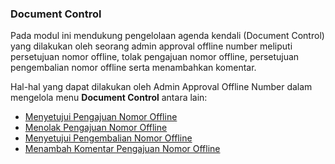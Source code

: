 ### **Document Control** 

Pada modul ini mendukung pengelolaan agenda kendali (Document Control) yang dilakukan oleh seorang admin approval offline number meliputi persetujuan nomor offline, tolak pengajuan nomor offline, persetujuan pengembalian nomor offline serta menambahkan komentar.

Hal-hal yang dapat dilakukan oleh Admin Approval Offline Number dalam mengelola menu **Document Control** antara lain: 

- [Menyetujui Pengajuan Nomor Offline](https://docs.poffice.pertamina.com/Categories/2d9c11da-9ad0-4b75-8369-74049c55dac7/admin-approver#!/Posts/2d9c11da-9ad0-4b75-8369-74049c55dac7/adminapprover-documentcontrol/79c877d9cd4d44e8b6f0722934120193)
- [Menolak Pengajuan Nomor Offline](https://docs.poffice.pertamina.com/Categories/2d9c11da-9ad0-4b75-8369-74049c55dac7/admin-approver#!/Posts/2d9c11da-9ad0-4b75-8369-74049c55dac7/adminapprover-documentcontrol/8ad458da7573475ba7b95f446d52f7a1)
- [Menyetujui Pengembalian Nomor Offline](https://docs.poffice.pertamina.com/Categories/2d9c11da-9ad0-4b75-8369-74049c55dac7/admin-approver#!/Posts/2d9c11da-9ad0-4b75-8369-74049c55dac7/adminapprover-documentcontrol/68e20bdc53eb4573b4c6aca23190b7dc) 
- [Menambah Komentar Pengajuan Nomor Offline](https://docs.po/ffice.pertamina.com/Categories/2d9c11da-9ad0-4b75-8369-74049c55dac7/admin-approver#!/Posts/2d9c11da-9ad0-4b75-8369-74049c55dac7/adminapprover-documentcontrol/ed1dd24930574cea80170251d196ce33)